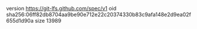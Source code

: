 version https://git-lfs.github.com/spec/v1
oid sha256:06ff82db8704aa9be90e712e22c20374330b83c9afa148e2d9ea02f655d1d90a
size 13989
